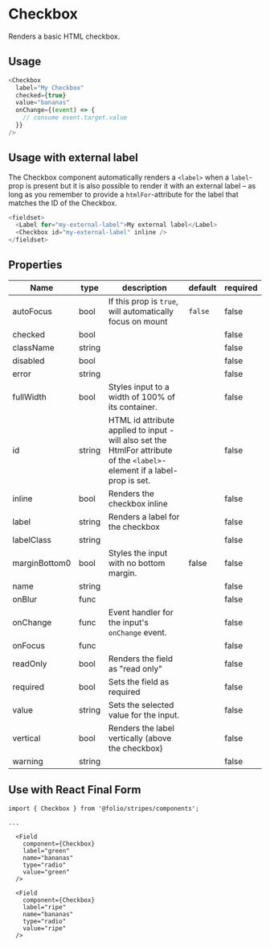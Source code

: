 # Checkbox
Renders a basic HTML checkbox.

## Usage
```js
<Checkbox
  label="My Checkbox"
  checked={true}
  value="bananas"
  onChange={(event) => {
    // consume event.target.value
  }}
/>
```

## Usage with external label
The Checkbox component automatically renders a `<label>` when a `label`-prop is present but it is also possible to render it with an external label – as long as you remember to provide a `htmlFor`-attribute for the label that matches the ID of the Checkbox.

```js
<fieldset>
  <Label for="my-external-label">My external label</Label>
  <Checkbox id="my-external-label" inline />
</fieldset>
```

## Properties

Name | type | description | default | required
--- | --- | --- | --- | ---
autoFocus | bool | If this prop is `true`, will automatically focus on mount | `false` | false
checked | bool | | | false
className | string | | | false
disabled | bool | | | false
error | string | | | false
fullWidth | bool | Styles input to a width of 100% of its container. | | false
id | string | HTML id attribute applied to input - will also set the HtmlFor attribute of the `<label>`-element if a label-prop is set. |  | false
inline | bool | Renders the checkbox inline | | false
label | string | Renders a label for the checkbox | | false
labelClass | string | | | false
marginBottom0 | bool | Styles the input with no bottom margin. | false | false
name | string | | | false
onBlur | func | | | false
onChange | func | Event handler for the input's `onChange` event. | | false
onFocus | func | | | false
readOnly | bool | Renders the field as "read only" | | false
required | bool | Sets the field as required | | false
value | string | Sets the selected value for the input. | | false
vertical | bool | Renders the label vertically (above the checkbox) | | false
warning | string | | | false


## Use with React Final Form
```
import { Checkbox } from '@folio/stripes/components';

...

  <Field
    component={Checkbox}
    label="green"
    name="bananas"
    type="radio"
    value="green"
  />

  <Field
    component={Checkbox}
    label="ripe"
    name="bananas"
    type="radio"
    value="ripe"
  />
```